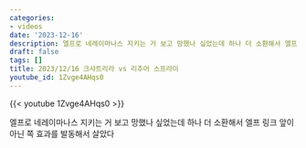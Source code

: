 ```yaml
---
categories:
- videos
date: '2023-12-16'
description: 엘프로 네레이마나스 지키는 거 보고 망했나 싶었는데 하나 더 소환해서 엘프 링크 앞이 아닌 쪽 효과를 발동해서 살았다
draft: false
tags: []
title: 2023/12/16 크샤트리라 vs 리추어 스프라이
youtube_id: 1Zvge4AHqs0
---
```



{{< youtube 1Zvge4AHqs0 >}}

엘프로 네레이마나스 지키는 거 보고 망했나 싶었는데 하나 더 소환해서 엘프 링크 앞이 아닌 쪽 효과를 발동해서 살았다